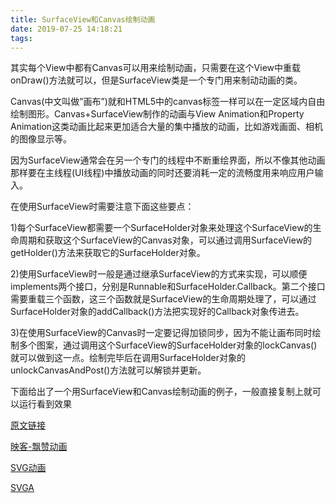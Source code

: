 ```yaml
---
title: SurfaceView和Canvas绘制动画
date: 2019-07-25 14:18:21
tags:
---
```


其实每个View中都有Canvas可以用来绘制动画，只需要在这个View中重载onDraw()方法就可以，但是SurfaceView类是一个专门用来制动动画的类。

Canvas(中文叫做”画布”)就和HTML5中的canvas标签一样可以在一定区域内自由绘制图形。Canvas+SurfaceView制作的动画与View Animation和Property Animation这类动画比起来更加适合大量的集中播放的动画，比如游戏画面、相机的图像显示等。

因为SurfaceView通常会在另一个专门的线程中不断重绘界面，所以不像其他动画那样要在主线程(UI线程)中播放动画的同时还要消耗一定的流畅度用来响应用户输入。

在使用SurfaceView时需要注意下面这些要点：

1)每个SurfaceView都需要一个SurfaceHolder对象来处理这个SurfaceView的生命周期和获取这个SurfaceView的Canvas对象，可以通过调用SurfaceView的getHolder()方法来获取它的SurfaceHolder对象。

2)使用SurfaceView时一般是通过继承SurfaceView的方式来实现，可以顺便implements两个接口，分别是Runnable和SurfaceHolder.Callback。第二个接口需要重载三个函数，这三个函数就是SurfaceView的生命周期处理了，可以通过SurfaceHolder对象的addCallback()方法把实现好的Callback对象传进去。

3)在使用SurfaceView的Canvas时一定要记得加锁同步，因为不能让画布同时绘制多个图案，通过调用这个SurfaceView的SurfaceHolder对象的lockCanvas()就可以做到这一点。绘制完毕后在调用SurfaceHolder对象的unlockCanvasAndPost()方法就可以解锁并更新。

下面给出了一个用SurfaceView和Canvas绘制动画的例子，一般直接复制上就可以运行看到效果

[原文链接](https://blog.csdn.net/qq_20738965/article/details/53363111)

[映客-飘赞动画](https://blog.csdn.net/w958796636/article/details/52796113)

[SVG动画](https://blog.csdn.net/u013651026/article/details/81223931)

[SVGA](http://svga.io)

